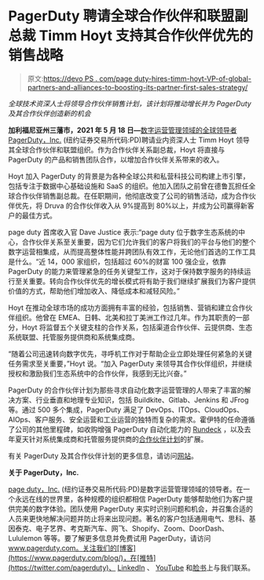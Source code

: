 # PagerDuty 聘请全球合作伙伴和联盟副总裁 Timm Hoyt 支持其合作伙伴优先的销售战略

> 原文:[https://devo PS . com/page duty-hires-timm-hoyt-VP-of-global-partners-and-alliances-to-boosting-its-partner-first-sales-strategy/](https://devops.com/pagerduty-hires-timm-hoyt-vp-of-global-partners-and-alliances-to-bolster-its-partner-first-sales-strategy/)

*全球技术资深人士将领导合作伙伴销售计划，该计划将推动增长并为 PagerDuty 及其合作伙伴创造新的机会*

**加利福尼亚州三藩市，2021 年 5 月 18 日—**[数字运营管理领域的全球领导者 PagerDuty，Inc.](https://www.pagerduty.com/) (纽约证券交易所代码:PD)聘请业内资深人士 Timm Hoyt 领导其全球合作伙伴和联盟组织。作为合作伙伴关系副总裁，Hoyt 将直接与 PagerDuty 的产品和销售团队合作，以增加合作伙伴关系带来的收入。

Hoyt 加入 PagerDuty 的背景是为各种全球公共和私营科技公司构建上市引擎，包括专注于数据中心基础设施和 SaaS 的组织。他加入团队之前曾在德鲁瓦担任全球合作伙伴销售副总裁。在任职期间，他彻底改变了公司的销售活动，成为合作伙伴优先，将 Druva 的合作伙伴收入从 9%提高到 80%以上，并成为公司赢得新客户的最佳方式。

page duty 首席收入官 Dave Justice 表示:“page duty 位于数字生态系统的中心，合作伙伴关系至关重要，因为它们允许我们的客户将我们的平台与他们的整个数字运营相集成，从而提高整体性能并跨团队有效工作，无论他们首选的工作工具是什么。“近 14，000 家组织，包括超过 60%的财富 100 强企业，依靠 PagerDuty 的能力来管理紧急的任务关键型工作，这对于保持数字服务的持续运行至关重要。转向合作伙伴优先的增长模式将有助于我们继续扩展我们为客户提供价值的方式，帮助他们增加收入、降低成本和减轻风险。”

Hoyt 在推动全球市场的成功方面拥有丰富的经验，包括销售、营销和建立合作伙伴组织。他曾在 EMEA、日韩、北美和拉丁美洲工作过几年。作为其职责的一部分，Hoyt 将监督五个关键支柱的合作关系，包括渠道合作伙伴、云提供商、生态系统联盟、托管服务提供商和系统集成商。

“随着公司迅速转向数字优先，寻呼机工作对于帮助企业立即处理任何紧急的关键任务需求至关重要，”Hoyt 说。“加入 PagerDuty 来领导其合作伙伴组织，并继续授权和激励我们生态系统中的合作伙伴，我感到无比兴奋。”

PagerDuty 的合作伙伴计划为那些寻求自动化数字运营管理的人带来了丰富的解决方案、行业垂直和地理专业知识，包括 Buildkite、Gitlab、Jenkins 和 JFrog 等。通过 500 多个集成，PagerDuty 满足了 DevOps、ITOps、CloudOps、AIOps、客户服务、安全运营和工业运营的独特而复杂的需求。霍伊特的任命遵循了公司的其他里程碑，如收购增强 PagerDuty 自动化能力的 [Rundeck](https://www.pagerduty.com/newsroom/pagerduty-closes-acquisition-rundeck/) ，以及去年夏天针对系统集成商和托管服务提供商的[合作伙伴计划](https://www.pagerduty.com/newsroom/partner-program-system-integrators-managed-service-providers/)的扩展。

有关 PagerDuty 及其合作伙伴计划的更多信息，请访问[网站](https://www.pagerduty.com/partner-with-pagerduty/)。

**关于 PagerDuty，Inc.**

[page duty，Inc.](https://www.pagerduty.com/) (纽约证券交易所代码:PD)是数字运营管理领域的领导者。在一个永远在线的世界里，各种规模的组织都相信 PagerDuty 能够帮助他们为客户提供完美的数字体验。团队使用 PagerDuty 来实时识别问题和机会，并召集合适的人员来更快地解决问题并防止将来出现问题。著名的客户包括通用电气、思科、基因泰克、电子艺界、考克斯汽车、网飞、Shopify、Zoom、DoorDash、Lululemon 等等。要了解更多信息并免费试用 PagerDuty，请访问 www.pagerduty.com。关注我们的[博客](https://www.pagerduty.com/blog/)，在[推特](https://twitter.com/pagerduty)、 [LinkedIn](https://www.linkedin.com/company/482819) 、 [YouTube](https://www.youtube.com/channel/UCIL6fDywCheNp3rnf_v4R-g) 和[脸书](https://www.facebook.com/PagerDuty/)上与我们联系。